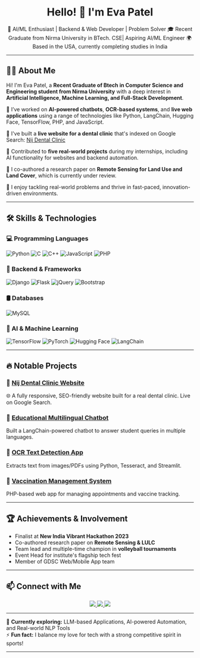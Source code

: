 <h1 align="center">Hello! 👋 I'm Eva Patel</h1>

<p align="center">
  🚀 AI/ML Enthusiast | Backend & Web Developer | Problem Solver  
  🎓 Recent Graduate from Nirma University in BTech. CSE| Aspiring AI/ML Engineer  
  🌍 Based in the USA, currently completing studies in India  
</p>

---

## 👩‍💻 About Me  

Hi! I'm Eva Patel, a **Recent Graduate of Btech in Computer Science and Engineering student from Nirma University** with a deep interest in **Artificial Intelligence, Machine Learning, and Full-Stack Development**.

🔹 I’ve worked on **AI-powered chatbots**, **OCR-based systems**, and **live web applications** using a range of technologies like Python, LangChain, Hugging Face, TensorFlow, PHP, and JavaScript.

🔹 I've built a **live website for a dental clinic** that's indexed on Google Search: [Nij Dental Clinic](https://evapatel1654.github.io/Nij-Dental-Clinic/)

🔹 Contributed to **five real-world projects** during my internships, including AI functionality for websites and backend automation.

🔹 I co-authored a research paper on **Remote Sensing for Land Use and Land Cover**, which is currently under review.

🔹 I enjoy tackling real-world problems and thrive in fast-paced, innovation-driven environments.

---

## 🛠 Skills & Technologies  

### 💻 Programming Languages  
![Python](https://img.shields.io/badge/Python-3776AB?style=for-the-badge&logo=python)
![C](https://img.shields.io/badge/C-A8B9CC?style=for-the-badge&logo=c)
![C++](https://img.shields.io/badge/C++-00599C?style=for-the-badge&logo=cplusplus)
![JavaScript](https://img.shields.io/badge/JavaScript-F7DF1E?style=for-the-badge&logo=javascript)
![PHP](https://img.shields.io/badge/PHP-777BB4?style=for-the-badge&logo=php)

### 📡 Backend & Frameworks  
![Django](https://img.shields.io/badge/Django-092E20?style=for-the-badge&logo=django)
![Flask](https://img.shields.io/badge/Flask-000000?style=for-the-badge&logo=flask)
![jQuery](https://img.shields.io/badge/jQuery-0769AD?style=for-the-badge&logo=jquery)
![Bootstrap](https://img.shields.io/badge/Bootstrap-563D7C?style=for-the-badge&logo=bootstrap)

### 🛢️ Databases  
![MySQL](https://img.shields.io/badge/MySQL-4479A1?style=for-the-badge&logo=mysql)

### 🤖 AI & Machine Learning  
![TensorFlow](https://img.shields.io/badge/TensorFlow-FF6F00?style=for-the-badge&logo=tensorflow)
![PyTorch](https://img.shields.io/badge/PyTorch-EE4C2C?style=for-the-badge&logo=pytorch)
![Hugging Face](https://img.shields.io/badge/HuggingFace-F6D71D?style=for-the-badge&logo=huggingface)
![LangChain](https://img.shields.io/badge/LangChain-005F8D?style=for-the-badge)

---

## 🔥 Notable Projects  

### 🦷 [Nij Dental Clinic Website](https://evapatel1654.github.io/Nij-Dental-Clinic/)  
🌐 A fully responsive, SEO-friendly website built for a real dental clinic. Live on Google Search.

### 🤖 [Educational Multilingual Chatbot](https://github.com/evapatel1654/Educationl_Chatbot)  
Built a LangChain-powered chatbot to answer student queries in multiple languages.

### 📄 [OCR Text Detection App](https://github.com/evapatel1654/OCR-Text-Detection-App)  
Extracts text from images/PDFs using Python, Tesseract, and Streamlit.

### 💉 [Vaccination Management System](https://github.com/evapatel1654/Vaccine-Management-System-Using-PHP)  
PHP-based web app for managing appointments and vaccine tracking.

---

## 🏆 Achievements & Involvement  

- Finalist at **New India Vibrant Hackathon 2023**  
- Co-authored research paper on **Remote Sensing & LULC**  
- Team lead and multiple-time champion in **volleyball tournaments**  
- Event Head for institute's flagship tech fest  
- Member of GDSC Web/Mobile App team

---

## 📫 Connect with Me  

<p align="center">
  <a href="https://www.linkedin.com/in/eva-patel-1533b4260/">
    <img src="https://img.shields.io/badge/LinkedIn-0A66C2?style=for-the-badge&logo=linkedin&logoColor=white" />
  </a>
  <a href="https://github.com/evapatel1654">
    <img src="https://img.shields.io/badge/GitHub-181717?style=for-the-badge&logo=github&logoColor=white" />
  </a>
  <a href="mailto:evachiragpatel@gmail.com">
    <img src="https://img.shields.io/badge/Email-D14836?style=for-the-badge&logo=gmail&logoColor=white" />
  </a>
</p>

---

🌱 **Currently exploring:** LLM-based Applications, AI-powered Automation, and Real-world NLP Tools  
⚡ **Fun fact:** I balance my love for tech with a strong competitive spirit in sports!

---
